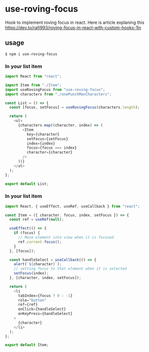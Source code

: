 # use-roving-focus

Hook to implement roving focus in react. Here is article explaning this https://dev.to/rafi993/roving-focus-in-react-with-custom-hooks-1ln

## usage

```
$ npm i use-roving-focus
```

### In your list item

```javascript
import React from "react";

import Item from "./Item";
import useRovingFocus from "use-roving-focus";
import characters from "./onePunchManCharacters";

const List = () => {
  const [focus, setFocus] = useRovingFocus(characters.length);

  return (
    <ul>
      {characters.map((character, index) => (
        <Item
          key={character}
          setFocus={setFocus}
          index={index}
          focus={focus === index}
          character={character}
        />
      ))}
    </ul>
  );
};

export default List;
```

### In your list item

```javascript
import React, { useEffect, useRef, useCallback } from "react";

const Item = ({ character, focus, index, setFocus }) => {
  const ref = useRef(null);

  useEffect(() => {
    if (focus) {
      // Move element into view when it is focused
      ref.current.focus();
    }
  }, [focus]);

  const handleSelect = useCallback(() => {
    alert(`${character}`);
    // setting focus to that element when it is selected
    setFocus(index);
  }, [character, index, setFocus]);

  return (
    <li
      tabIndex={focus ? 0 : -1}
      role="button"
      ref={ref}
      onClick={handleSelect}
      onKeyPress={handleSelect}
    >
      {character}
    </li>
  );
};

export default Item;
```
